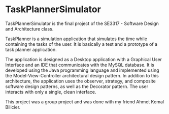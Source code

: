 # TaskPlannerSimulator

TaskPlannerSimulator is the final project of the SE3317 - Software Design and Architecture class.

TaskPlanner is a simulation application that simulates the time while containing the tasks of the user. It is basically a test and a prototype of a task planner application.

The application is designed as a Desktop application with a Graphical User Interface and an IDE that communicates with the MySQL database. It is developed using the Java programming language and implemented using the Model-View-Controller architectural design pattern. In addition to this architecture, the application uses the observer, strategy, and composite software design patterns, as well as the Decorator pattern. The user interacts with only a single, clean interface.

This project was a group project and was done with my friend Ahmet Kemal Bilicier.
